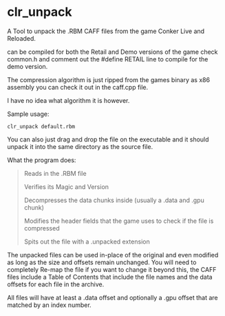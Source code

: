 # clr_unpack

A Tool to unpack the .RBM CAFF files from the game Conker Live and Reloaded.

can be compiled for both the Retail and Demo versions of the game check common.h and comment out the #define RETAIL line to compile for the demo version.

The compression algorithm is just ripped from the games binary as x86 assembly you can check it out in the caff.cpp file.

I have no idea what algorithm it is however.

Sample usage:

    clr_unpack default.rbm

You can also just drag and drop the file on the executable and it should unpack it into the same directory as the source file.

What the program does:

> Reads in the .RBM file
> 
> Verifies its Magic and Version
> 
> Decompresses the data chunks inside (usually a .data and .gpu chunk)
> 
> Modifies the header fields that the game uses to check if the file is compressed
> 
> Spits out the file with a .unpacked extension

The unpacked files can be used in-place of the original and even modified as long as the size and offsets remain unchanged.
You will need to completely Re-map the file if you want to change it beyond this, the CAFF files include a Table of Contents
that include the file names and the data offsets for each file in the archive.

All files will have at least a .data offset and optionally a .gpu offset that are matched by an index number.
